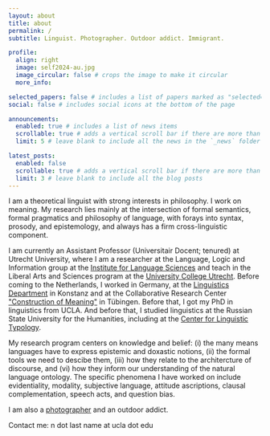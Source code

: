```yaml
---
layout: about
title: about
permalink: /
subtitle: Linguist. Photographer. Outdoor addict. Immigrant.

profile:
  align: right
  image: self2024-au.jpg
  image_circular: false # crops the image to make it circular
  more_info: 

selected_papers: false # includes a list of papers marked as "selected={true}"
social: false # includes social icons at the bottom of the page

announcements:
  enabled: true # includes a list of news items
  scrollable: true # adds a vertical scroll bar if there are more than 3 news items
  limit: 5 # leave blank to include all the news in the `_news` folder

latest_posts:
  enabled: false
  scrollable: true # adds a vertical scroll bar if there are more than 3 new posts items
  limit: 3 # leave blank to include all the blog posts
---
```


I am a theoretical linguist with strong interests in philosophy. I work on meaning. My research lies mainly at the intersection of formal semantics, formal pragmatics and philosophy of language, with forays into syntax, prosody, and epistemology, and always has a firm cross-linguistic component.

I am currently an Assistant Professor (Universitair Docent; tenured) at Utrecht University, where I am a researcher at the Language, Logic and Information group at the [Institute for Language Sciences](https://www.uu.nl/en/research/institute-for-language-sciences) and teach in the Liberal Arts and Sciences program at the [University College Utrecht](https://www.uu.nl/en/organisation/university-college-utrecht). Before coming to the Netherlands, I worked in Germany, at the [Linguistics Department](http://ling.uni-konstanz.de/pages/index_en.html) in Konstanz and at the Collaborative Research Center ["Construction of Meaning"](https://uni-tuebingen.de/en/research/core-research/collaborative-research-centers/crc-833/) in Tübingen. Before that, I got my PhD in linguistics from UCLA. And before that, I studied linguistics at the Russian State University for the Humanities, including at the [Center for Linguistic Typology](https://www-rsuh-ru.translate.goog/education/il/structure/teaching-and-research-center-for-linguistic-typology/?_x_tr_sl=ru&_x_tr_tl=en&_x_tr_hl=en&_x_tr_pto=wapp).

My research program centers on knowledge and belief: (i) the many means languages have to express epistemic and doxastic notions, (ii) the formal tools we need to descibe them, (iii) how they relate to the architercture of discourse, and (vi) how they inform our understanding of the natural language ontology. The specific phenomena I have worked on include evidentiality, modality, subjective language, attitude ascriptions, clausal complementation, speech acts, and question bias.

I am also a [photographer](https://www.flickr.com/photos/57449897@N07/) and an outdoor addict.

Contact me: n dot last name at ucla dot edu
